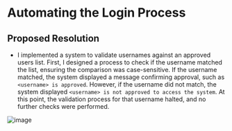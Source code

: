 # Automating the Login Process

## Proposed Resolution

- I implemented a system to validate usernames against an approved users list. First, I designed a process to check if the username matched the list, ensuring the comparison was case-sensitive. If the username matched, the system displayed a message confirming approval, such as `<username> is approved`. However, if the username did not match, the system displayed `<username> is not approved to access the system`. At this point, the validation process for that username halted, and no further checks were performed.

![image](https://github.com/user-attachments/assets/cfdc87f0-8fa2-4f08-88f0-76547437b415)
